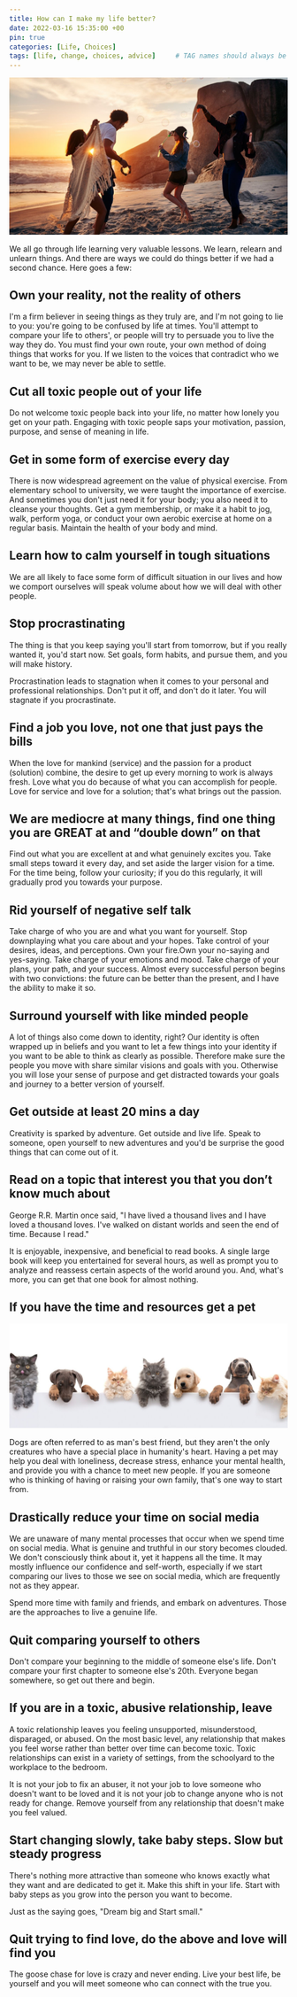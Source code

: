 ```yaml
---
title: How can I make my life better?
date: 2022-03-16 15:35:00 +00
pin: true
categories: [Life, Choices]
tags: [life, change, choices, advice]     # TAG names should always be lowercase
---
```


![better-life](/assets/img/better-life.jpg)

We all go through life learning very valuable lessons. We learn, relearn and unlearn things. And there are ways we could do things better if we had a second chance. Here goes a few:

## Own your reality, not the reality of others

I'm a firm believer in seeing things as they truly are, and I'm not going to lie to you: you're going to be confused by life at times. You'll attempt to compare your life to others', or people will try to persuade you to live the way they do. You must find your own route, your own method of doing things that works for you. If we listen to the voices that contradict who we want to be, we may never be able to settle.

## Cut all toxic people out of your life

Do not welcome toxic people back into your life, no matter how lonely you get on your path. Engaging with toxic people saps your motivation, passion, purpose, and sense of meaning in life.

## Get in some form of exercise every day

There is now widespread agreement on the value of physical exercise. From elementary school to university, we were taught the importance of exercise. And sometimes you don't just need it for your body; you also need it to cleanse your thoughts. Get a gym membership, or make it a habit to jog, walk, perform yoga, or conduct your own aerobic exercise at home on a regular basis. Maintain the health of your body and mind.

## Learn how to calm yourself in tough situations

We are all likely to face some form of difficult situation in our lives and how we comport ourselves will speak volume about how we will deal with other people.

## Stop procrastinating

The thing is that you keep saying you'll start from tomorrow, but if you really wanted it, you'd start now. Set goals, form habits, and pursue them, and you will make history.

Procrastination leads to stagnation when it comes to your personal and professional relationships. Don't put it off, and don't do it later. You will stagnate if you procrastinate.

## Find a job you love, not one that just pays the bills

When the love for mankind (service) and the passion for a product (solution) combine, the desire to get up every morning to work is always fresh. Love what you do because of what you can accomplish for people. Love for service and love for a solution; that's what brings out the passion.

## We are mediocre at many things, find one thing you are GREAT at and “double down” on that

Find out what you are excellent at and what genuinely excites you. Take small steps toward it every day, and set aside the larger vision for a time. For the time being, follow your curiosity; if you do this regularly, it will gradually prod you towards your purpose.

## Rid yourself of negative self talk

Take charge of who you are and what you want for yourself. Stop downplaying what you care about and your hopes. Take control of your desires, ideas, and perceptions. Own your fire.Own your no-saying and yes-saying. Take charge of your emotions and mood. Take charge of your plans, your path, and your success. Almost every successful person begins with two convictions: the future can be better than the present, and I have the ability to make it so.

## Surround yourself with like minded people

A lot of things also come down to identity, right? Our identity is often wrapped up in beliefs and you want to let a few things into your identity if you want to be able to think as clearly as possible. Therefore make sure the people you move with share similar visions and goals with you. Otherwise you will lose your sense of purpose and get distracted towards your goals and journey to a better version of yourself.

## Get outside at least 20 mins a day

Creativity is sparked by adventure. Get outside and live life. Speak to someone, open yourself to new adventures and you'd be surprise the good things that can come out of it.

## Read on a topic that interest you that you don’t know much about

George R.R. Martin once said, "I have lived a thousand lives and I have loved a thousand loves. I've walked on distant worlds and seen the end of time. Because I read."

It is enjoyable, inexpensive, and beneficial to read books. A single large book will keep you entertained for several hours, as well as prompt you to analyze and reassess certain aspects of the world around you. And, what's more, you can get that one book for almost nothing.

## If you have the time and resources get a pet

![pet-animals](/assets/img/pet-animals.jpg)

Dogs are often referred to as man's best friend, but they aren't the only creatures who have a special place in humanity's heart. Having a pet may help you deal with loneliness, decrease stress, enhance your mental health, and provide you with a chance to meet new people. If you are someone who is thinking of having or raising your own family, that's one way to start from.

## Drastically reduce your time on social media

We are unaware of many mental processes that occur when we spend time on social media. What is genuine and truthful in our story becomes clouded. We don't consciously think about it, yet it happens all the time. It may mostly influence our confidence and self-worth, especially if we start comparing our lives to those we see on social media, which are frequently not as they appear.

Spend more time with family and friends, and embark on adventures. Those are the approaches to live a genuine life.

## Quit comparing yourself to others

Don't compare your beginning to the middle of someone else's life. Don't compare your first chapter to someone else's 20th. Everyone began somewhere, so get out there and begin.

## If you are in a toxic, abusive relationship, leave

A toxic relationship leaves you feeling unsupported, misunderstood, disparaged, or abused. On the most basic level, any relationship that makes you feel worse rather than better over time can become toxic. Toxic relationships can exist in a variety of settings, from the schoolyard to the workplace to the bedroom.

It is not your job to fix an abuser, it not your job to love someone who doesn't want to be loved and it is not your job to change anyone who is not ready for change. Remove yourself from any relationship that doesn't make you feel valued.

## Start changing slowly, take baby steps. Slow but steady progress

There's nothing more attractive than someone who knows exactly what they want and are dedicated to get it. Make this shift in your life. Start with baby steps as you grow into the person you want to become.

Just as the saying goes, "Dream big and Start small."

## Quit trying to find love, do the above and love will find you

The goose chase for love is crazy and never ending. Live your best life, be yourself and you will meet someone who can connect with the true you.
